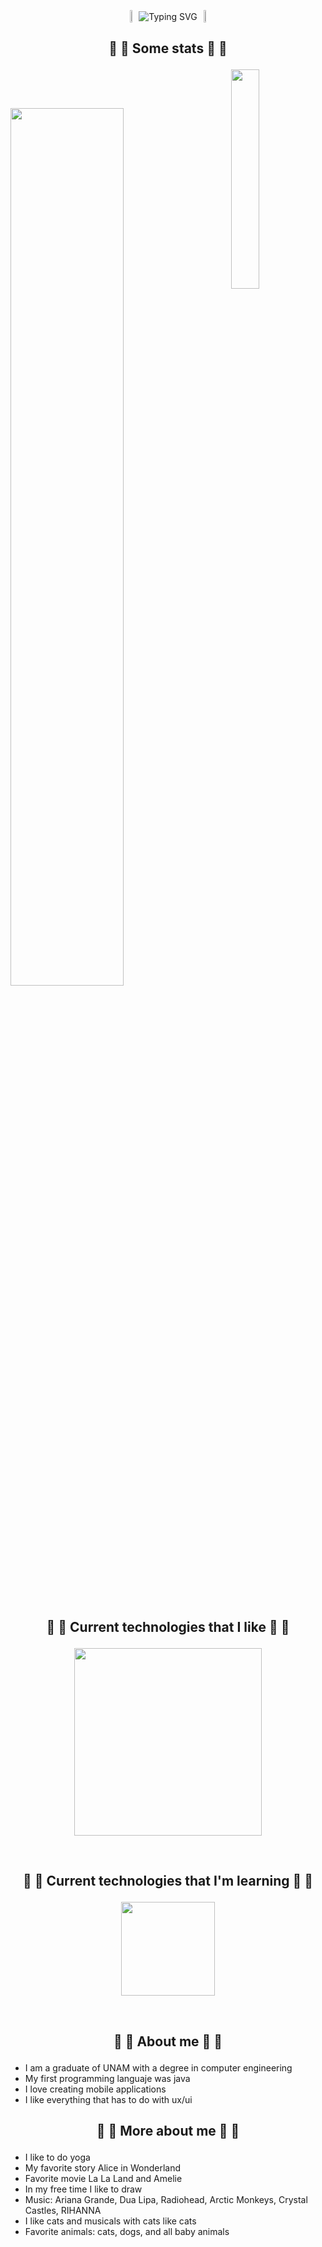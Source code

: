 <p align="center" style="display: flex; align-items: center; justify-content: center;">
    <img src="https://media.giphy.com/media/3oriNO0p3Sn0itamg8/giphy.gif?cid=ecf05e47zmb8s0ylyg84zttbrvu2lfsegr9bwiky93zlcprn&ep=v1_gifs_search&rid=giphy.gif&ct=g" width="5%" style="margin: 0;" />
    <a href="https://git.io/typing-svg" style="text-decoration: none;">
        <img src="https://readme-typing-svg.demolab.com?font=Pixelify+Sans&duration=2000&pause=500&color=E66FFF&center=true&vCenter=true&width=435&lines=Hi!+I'm+Paula!;Welcome+to+my+profile!"
            alt="Typing SVG" style="margin: 0; padding: 0;" />
    </a>
    <img src="https://media1.giphy.com/media/NKcHjb5vYSE3E0H4ug/giphy.gif" width="5%" style="margin: 0;" />
</p>

## <p align="center"> 👾 👾 Some stats 👾 👾 </p>
<div
<p>
  <a href="https://github.com/anuraghazra/github-readme-stats">
  <img align="right" src="https://github-readme-stats.vercel.app/api/top-langs/?username=PaulafloresS&langs_count=6&theme=react&layout=donut-vertical" align = "right" width="30%" />
  </a>
</p> 
<br>
<p>
</p>
<br>
<p align = "left">
  <a href="https://github.com/anuraghazra/github-readme-stats">
  <img src="https://github-readme-stats.vercel.app/api?username=PaulafloresS&show_icons=true&theme=react&rank_icon=github"  width="60%" height="60%"  />
  </a>
</p> 
</div>
<br>
<br>

## <p align="center">👾 👾 Current technologies that I like 👾 👾 </p>

<p align="center">
  <a href="https://skillicons.dev">
    <img src="https://skillicons.dev/icons?i=swift,kotlin,java,python" width="300"/>
  </a>
</p>
<br>

## <p align="center">👾 👾 Current technologies that I'm learning  👾 👾 </p>

<p align="center">
  <a href="https://skillicons.dev">
    <img src="https://skillicons.dev/icons?i=react,flutter" width="150"/>
  </a>
</p>
<br>

## <p align="center">👾 👾 About me  👾 👾 </p>

- I am a graduate of UNAM with a degree in computer engineering
- My first programming languaje was java
- I love creating mobile applications
- I like everything that has to do with ux/ui

## <p align="center">👾 👾 More about me  👾 👾 </p>

- I like to do yoga
- My favorite story Alice in Wonderland
- Favorite movie La La Land and Amelie
- In my free time I like to draw
- Music: Ariana Grande, Dua Lipa, Radiohead, Arctic Monkeys, Crystal Castles, RIHANNA
- I like cats and musicals with cats like cats
- Favorite animals: cats, dogs, and all baby animals
